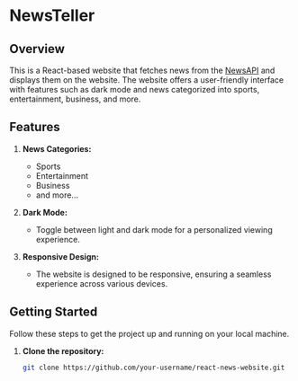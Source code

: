 # NewsTeller

## Overview

This is a React-based website that fetches news from the [NewsAPI](https://newsapi.org/) and displays them on the website. The website offers a user-friendly interface with features such as dark mode and news categorized into sports, entertainment, business, and more.

## Features

1. **News Categories:**
   - Sports
   - Entertainment
   - Business
   - and more...

2. **Dark Mode:**
   - Toggle between light and dark mode for a personalized viewing experience.

3. **Responsive Design:**
   - The website is designed to be responsive, ensuring a seamless experience across various devices.

## Getting Started

Follow these steps to get the project up and running on your local machine.

1. **Clone the repository:**

   ```bash
   git clone https://github.com/your-username/react-news-website.git
